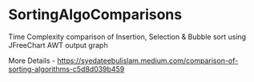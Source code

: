 # SortingAlgoComparisons
Time Complexity comparison of Insertion, Selection &amp; Bubble sort using JFreeChart AWT output graph


More Details - https://syedateebulislam.medium.com/comparison-of-sorting-algorithms-c5d8d039b459
